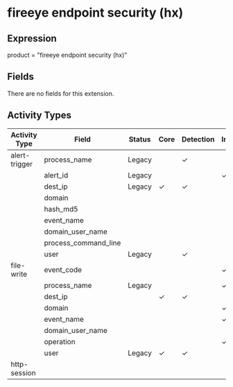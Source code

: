 fireeye endpoint security (hx)
==============================

Expression
----------

product = "fireeye endpoint security (hx)"

Fields
------

There are no fields for this extension.

Activity Types
--------------

| Activity Type | Field                | Status | Core     | Detection | Informational |
| ------------- | -------------------- | ------ | -------- | --------- | ------------- |
| alert-trigger | process_name         | Legacy |          | &#10003;  |               |
|               | alert_id             | Legacy |          |           | &#10003;      |
|               | dest_ip              | Legacy | &#10003; | &#10003;  |               |
|               | domain               |        |          |           |               |
|               | hash_md5             |        |          |           |               |
|               | event_name           |        |          |           |               |
|               | domain_user_name     |        |          |           |               |
|               | process_command_line |        |          |           |               |
|               | user                 | Legacy |          | &#10003;  |               |
| file-write    | event_code           |        |          |           | &#10003;      |
|               | process_name         | Legacy |          |           | &#10003;      |
|               | dest_ip              |        | &#10003; | &#10003;  |               |
|               | domain               |        |          |           | &#10003;      |
|               | event_name           |        |          |           | &#10003;      |
|               | domain_user_name     |        |          |           |               |
|               | operation            |        |          |           | &#10003;      |
|               | user                 | Legacy | &#10003; | &#10003;  |               |
| http-session  |                      |        |          |           |               |

